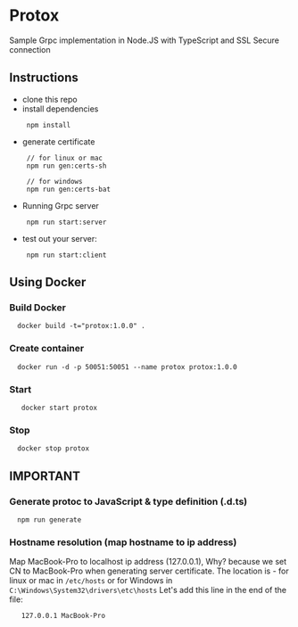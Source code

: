 # Protox
Sample Grpc implementation in Node.JS with TypeScript and SSL Secure connection

## Instructions
- clone this repo
- install dependencies
   ```
    npm install
   ```
- generate certificate
   ```
    // for linux or mac
    npm run gen:certs-sh

    // for windows
    npm run gen:certs-bat
   ```
- Running Grpc server
   ```
    npm run start:server
   ```
- test out your server:
   ```
    npm run start:client
   ```

## Using Docker
### Build Docker
```
  docker build -t="protox:1.0.0" .
```
### Create container
```
  docker run -d -p 50051:50051 --name protox protox:1.0.0
```
### Start
```
   docker start protox
```
### Stop
```
  docker stop protox
```

## IMPORTANT
### Generate protoc to JavaScript & type definition (.d.ts)
```
  npm run generate
``` 

### Hostname resolution (map hostname to ip address)
Map MacBook-Pro to localhost ip address (127.0.0.1),
Why? because we set CN to MacBook-Pro when generating server certificate.
The location is - for linux or mac in `/etc/hosts` or for Windows in `C:\Windows\System32\drivers\etc\hosts`
Let's add this line in the end of the file:
```
   127.0.0.1 MacBook-Pro
```
